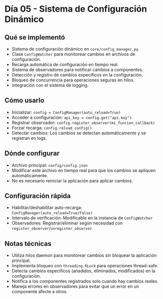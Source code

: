 # Día 05 - Sistema de Configuración Dinámico

## Qué se implementó
- Sistema de configuración dinámico en `core/config_manager.py`.
- Clase `ConfigWatcher` para monitorear cambios en archivos de configuración.
- Recarga automática de configuración en tiempo real.
- Sistema de observadores para notificar cambios a componentes.
- Detección y registro de cambios específicos en la configuración.
- Bloqueo de concurrencia para operaciones seguras en hilos.
- Integración con el sistema de logging.

## Cómo usarlo
- Inicializar: `config = ConfigManager(auto_reload=True)`
- Acceder a configuración: `api_key = config.get("api.key")`
- Registrar observador: `config.register_observer(mi_funcion_callback)`
- Forzar recarga: `config.reload_config()`
- Detectar cambios: Los cambios se detectan automáticamente y se registran en logs.

## Dónde configurar
- Archivo principal: `config/config.json`
- Modificar este archivo en tiempo real para que los cambios se apliquen automáticamente.
- No es necesario reiniciar la aplicación para aplicar cambios.

## Configuración rápida
- Habilitar/deshabilitar auto-recarga: `ConfigManager(auto_reload=True/False)`
- Intervalo de verificación: Modificable en la instancia de `ConfigWatcher`
- Observadores: Registrar/eliminar según necesidad con `register_observer`/`unregister_observer`

## Notas técnicas
- Utiliza hilos daemon para monitorear cambios sin bloquear la aplicación principal.
- Implementa bloqueo con `threading.RLock` para operaciones thread-safe.
- Detecta cambios específicos (añadidos, eliminados, modificados) en la configuración.
- Notifica a los componentes registrados solo cuando hay cambios reales.
- Maneja errores en observadores para evitar que un error en un componente afecte a otros.